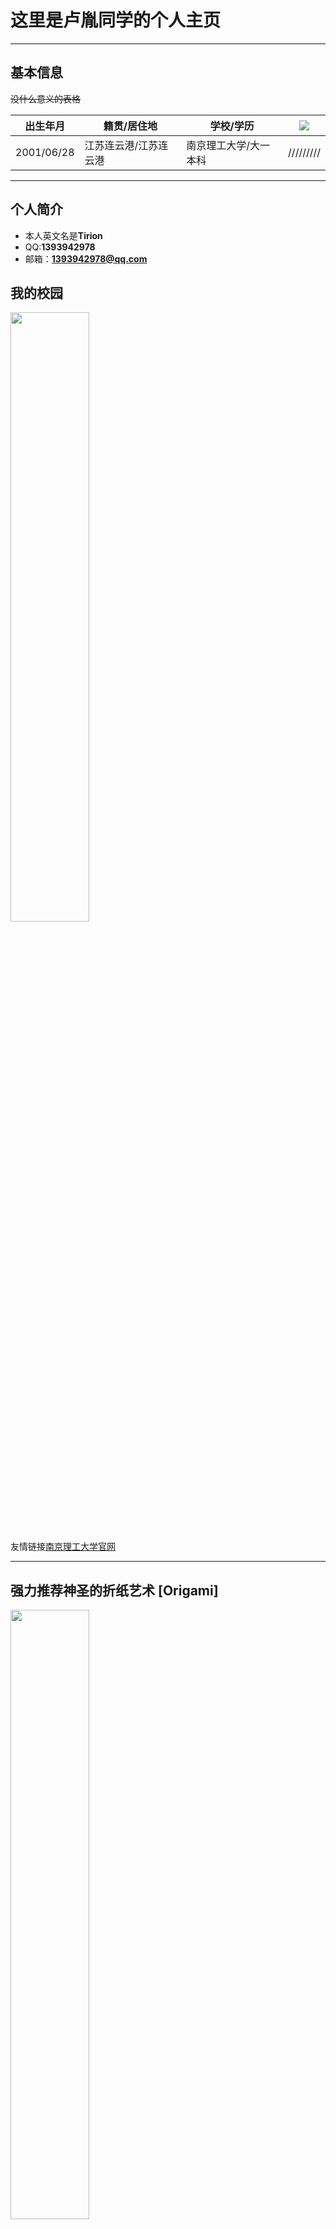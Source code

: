 # 这里是卢胤同学的个人主页 

---

## 基本信息

~~没什么意义的表格~~

 |  出生年月  |  籍贯/居住地  |  学校/学历  | ![](http://m.qpic.cn/psc?/V52EhUgX0YboDE1ze2qB0GEYU82zqMdY/ruAMsa53pVQWN7FLK88i5luViB5mYjuVXD7ir6q7waKRwP6jCGSY9wuL8itRoa6t7y1OR0FeqCeUwVfcNznE*9LdWSBUKlbPQM4jEefEUFk!/b&bo=MAAwAAAAAAABByA!&rf=viewer_4)|
 |  ----  |  ----  |  ----  |  ----  |
 |  2001/06/28  |  江苏连云港/江苏连云港  |  南京理工大学/大一本科  | /////////|
 
---

## 个人简介
 
 + 本人英文名是**Tirion** 
 + QQ:**1393942978**
 + 邮箱：**1393942978@qq.com**
 
## 我的校园
 
 <img src="http://m.qpic.cn/psc?/V52EhUgX0YboDE1ze2qB0GEYU82zqMdY/ruAMsa53pVQWN7FLK88i5gYaCTmWW5H3wrnmLFjEyJ8jbkT0BTDVEeBkZ26u57CFcKKNqd0uPHC.tdcCunHTZpLRhomaNYKe.NqeYxA.BZg!/b&bo=VQhABgAAAAADBzk!&rf=viewer_4" width="50%">

友情链接[南京理工大学官网](http://www.njust.edu.cn)

---

## 强力推荐神圣的折纸艺术 [Origami]

<img src="http://m.qpic.cn/psc?/V50DZvUH1bdrBm3PtzG51VnDtD16w23J/ruAMsa53pVQWN7FLK88i5snPEEokSZHbix2GNf1m4wY.ND5ZFXvtJPdbY5D5BjHOYlDmbC5B2U2.m9C0QAtRHYv3AoMxcQ5LPN80NBMUqyM!/mnull&bo=oAWEA6AFhAMDCSw!&rf=photolist&t=5" width="50%" /></p><p><img src="http://m.qpic.cn/psc?/V50DZvUH1bdrBm3PtzG51VnDtD16w23J/ruAMsa53pVQWN7FLK88i5u1v6CzDkyNijAPUkM*SX*XN*bSdAyXa9ffYvRE35q24EQzLh1*Q2ExQvfM*Kn06k0K3w7d0TRPpl1YwSTg*XbQ!/b&bo=gAc4BIAHOAQDCSw!&rf=viewer_4" width="50%"/>
 <img src="http://m.qpic.cn/psc?/V50DZvUH1bdrBm3PtzG51VnDtD16w23J/45NBuzDIW489QBoVep5mcZwbwP2R0Gt55onCQbXqlyESCUw477VvarmQlzYmrbvpLR6b7b2E3F7nlqr6.zvpWiS4NS4TZ50Y85E5uyY3fd8!/b&bo=gAc4BIAHOAQDiaw!&rf=viewer_4" width="50%"/> 
[百度百科](https://baike.baidu.com/item/%E6%97%A5%E6%9C%AC%E6%8A%98%E7%BA%B8/7112245?fr=aladdin)

>> 折友据点                                                         
> + ~~如果不对齐我可能会死~~
+ [折纸吧](https://tieba.baidu.com/f?kw=%D5%DB%D6%BD&fr=ala0&tpl=5)
+ 微信公众号：搜索“川渝折纸”/“折纸日常”/“折叠之间”
 
## ~~旷工~~矿工茶馆 <img src="http://m.qpic.cn/psc?/V52EhUgX0YboDE1ze2qB0GEYU82zqMdY/ruAMsa53pVQWN7FLK88i5o7Uhx8gqEd7lZiYeXJKpU*13iZWx85wGMpGfFUyeLL0gpgCPj1C1coFlbOI8TlViAoZTicJr6ifHgcO6*qmduU!/b&bo=oQGhAQAAAAABByA!&rf=viewer_4" width="5%">

+ 玩玩小游戏[吃豆人](https://passer-by.com/pacman/)【开源】由passer-by.com制作
+ 直接上[b站](https://www.bilibili.com/)
+ [对对联](https://ai.binwang.me/couplet/)作者：王斌
+ [mcbbs](https://www.mcbbs.net)
+ 学习它不香嘛==

 <img src="http://m.qpic.cn/psc?/V52EhUgX0YboDE1ze2qB0GEYU82zqMdY/ruAMsa53pVQWN7FLK88i5j9YSBpb31LW*AZ1M7EYzn71uLZf2PKi8dIEWKwkJj53zBVKZiXmYsapXB5Y7rdh0Bsnxz9s0BezTYKLD*MgGSg!/b&bo=ngDqAAAAAAACB1c!&rf=viewer_4" width="30%">
 
本人的[GitHub Page](https://github.com/Jack-Kong-cyber) <img src="http://m.qpic.cn/psc?/V52EhUgX0YboDE1ze2qB0GEYU82zqMdY/ruAMsa53pVQWN7FLK88i5lSpx.7I9KM7udYxDnkLgRhrWFJ2g7vcmMNeQXdMCr1SXd.88jVhMD.ImXIkIFwhEwJOIzov8Q1mOdku2uG4rZs!/b&bo=gAJ*AgAAAAABB98!&rf=viewer_4" width="5%">
